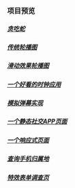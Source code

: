 ### 项目预览
##### [贪吃蛇]("https://huqiaodong.github.io/snakeGame")
##### [传统轮播图]("https://huqiaodong.github.io/传统轮播图")
##### [滑动效果轮播图]("https://huqiaodong.github.io/Carousel/HTML")
##### [一个好看的时钟应用]("https://huqiaodong.github.io/block")
##### [模拟弹幕实现]("https://huqiaodong.github.io/freecodecamp/模拟弹幕")
##### [一个静态社交APP页面]("https://huqiaodong.github.io/completePage")
##### [一个响应式页面]("https://huqiaodong.github.io/freecodecamp/项目一")
##### [查询手机归属地]("https://huqiaodong.github.io/Ajax")
##### [特效表单调查页]("https://huqiaodong.github.io/Form/HTML")
   

